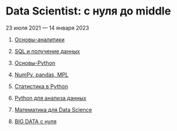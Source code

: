 # Data Scientist: с нуля до middle
23 июля 2021 — 14 января 2023

1. [Основы-аналитики](https://github.com/vn322/-_DS_course/tree/%D0%9E%D1%81%D0%BD%D0%BE%D0%B2%D1%8B-%D0%B0%D0%BD%D0%B0%D0%BB%D0%B8%D1%82%D0%B8%D0%BA%D0%B8)

2. [SQL и получение данных](https://github.com/vn322/-_DS_course/tree/main/SQL%20%D0%B8%20%D0%BF%D0%BE%D0%BB%D1%83%D1%87%D0%B5%D0%BD%D0%B8%D0%B5%20%D0%B4%D0%B0%D0%BD%D0%BD%D1%8B%D1%85.)

3. [Основы-Python](https://github.com/vn322/-_DS_course/tree/%D0%9E%D1%81%D0%BD%D0%BE%D0%B2%D1%8B-Python)

4. [NumPy, pandas, MPL](https://github.com/vn322/-_DS_course/tree/NumPy%2C-pandas%2C-MPL)

5. [Статистика в Python](https://github.com/vn322/-_DS_course/tree/main/%D0%A1%D1%82%D0%B0%D1%82%D0%B8%D1%81%D1%82%D0%B8%D0%BA%D0%B0%20%D0%B2%20Python)

6. [Python для анализа данных](https://github.com/vn322/-_DS_course/tree/main/Python%20%D0%B4%D0%BB%D1%8F%20%D0%B0%D0%BD%D0%B0%D0%BB%D0%B8%D0%B7%D0%B0%20%D0%B4%D0%B0%D0%BD%D0%BD%D1%8B%D1%85)
7. [Математика для Data Science](https://github.com/vn322/-_DS_course/tree/main/%D0%9C%D0%B0%D1%82%D0%B5%D0%BC%D0%B0%D1%82%D0%B8%D0%BA%D0%B0%20%D0%B4%D0%BB%D1%8F%20Data%20Science)

8. [BIG DATA с нуля]()
